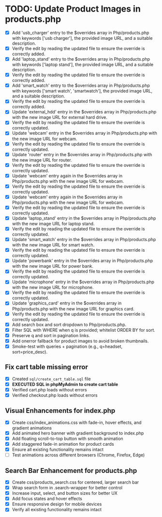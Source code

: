 # TODO: Update Product Images in products.php

- [x] Add 'usb_charger' entry to the $overrides array in Php/products.php with keywords ['usb charger'], the provided image URL, and a suitable description.
- [x] Verify the edit by reading the updated file to ensure the override is correctly added.
- [x] Add 'laptop_stand' entry to the $overrides array in Php/products.php with keywords ['laptop stand'], the provided image URL, and a suitable description.
- [x] Verify the edit by reading the updated file to ensure the override is correctly added.
- [x] Add 'smart_watch' entry to the $overrides array in Php/products.php with keywords ['smart watch', 'smartwatch'], the provided image URL, and a suitable description.
- [x] Verify the edit by reading the updated file to ensure the override is correctly added.
- [x] Update 'external_hdd' entry in the $overrides array in Php/products.php with the new image URL for external hard drive.
- [x] Verify the edit by reading the updated file to ensure the override is correctly updated.
- [x] Update 'webcam' entry in the $overrides array in Php/products.php with the new image URL for webcam.
- [x] Verify the edit by reading the updated file to ensure the override is correctly updated.
- [x] Update 'router' entry in the $overrides array in Php/products.php with the new image URL for router.
- [x] Verify the edit by reading the updated file to ensure the override is correctly updated.
- [x] Update 'webcam' entry again in the $overrides array in Php/products.php with the new image URL for webcam.
- [x] Verify the edit by reading the updated file to ensure the override is correctly updated.
- [x] Update 'webcam' entry again in the $overrides array in Php/products.php with the new image URL for webcam.
- [x] Verify the edit by reading the updated file to ensure the override is correctly updated.
- [x] Update 'laptop_stand' entry in the $overrides array in Php/products.php with the new image URL for laptop stand.
- [x] Verify the edit by reading the updated file to ensure the override is correctly updated.
- [x] Update 'smart_watch' entry in the $overrides array in Php/products.php with the new image URL for smart watch.
- [x] Verify the edit by reading the updated file to ensure the override is correctly updated.
- [x] Update 'powerbank' entry in the $overrides array in Php/products.php with the new image URL for power bank.
- [x] Verify the edit by reading the updated file to ensure the override is correctly updated.
- [x] Update 'microphone' entry in the $overrides array in Php/products.php with the new image URL for microphone.
- [x] Verify the edit by reading the updated file to ensure the override is correctly updated.
- [x] Update 'graphics_card' entry in the $overrides array in Php/products.php with the new image URL for graphics card.
- [x] Verify the edit by reading the updated file to ensure the override is correctly updated.
- [x] Add search box and sort dropdown to Php/products.php.
- [x] Filter SQL with WHERE when q is provided; whitelist ORDER BY for sort.
- [x] Preserve q and sort in pagination links.
- [x] Add onerror fallback for product images to avoid broken thumbnails.
- [x] Smoke-test with queries + pagination (e.g., q=headset, sort=price_desc).

## Fix cart table missing error
- [x] Created `sql/create_cart_table.sql` file
- [x] **EXECUTED SQL in phpMyAdmin to create cart table**
- [x] Verified cart.php loads without errors
- [x] Verified checkout.php loads without errors

## Visual Enhancements for index.php
- [x] Create css/index_animations.css with fade-in, hover effects, and gradient animations
- [x] Add animated hero banner with gradient background to index.php
- [x] Add floating scroll-to-top button with smooth animation
- [x] Add staggered fade-in animation for product cards
- [x] Ensure all existing functionality remains intact
- [ ] Test animations across different browsers (Chrome, Firefox, Edge)

## Search Bar Enhancement for products.php
- [x] Create css/products_search.css for centered, larger search bar
- [x] Wrap search form in .search-wrapper for better control
- [x] Increase input, select, and button sizes for better UX
- [x] Add focus states and hover effects
- [x] Ensure responsive design for mobile devices
- [x] Verify all existing functionality remains intact
